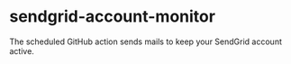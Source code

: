 # sendgrid-account-monitor
The scheduled GitHub action sends mails to keep your SendGrid account active.
